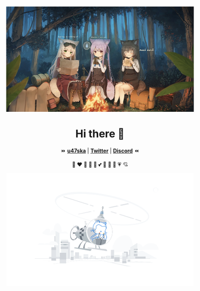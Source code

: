 <p align="center">
  <a href="https://u47ska.github.io"><img src="bbd7tenjry5ijk5.jpg" alt="Banner"></a>
</p>

<h1 align="center">Hi there 👋</h1>

<p align="center">
  ⏩
  <strong><a href="https://u47ska.github.io">u47ska</a></strong> |
  <strong><a href="https://twitter.com/">Twitter</a></strong> |
  <strong><a href="https://discord.com/">Discord</a></strong>	
  ⏪
</p>

<p align="center">💛 ❤️ 💓 💞 💜 💕 💖 💙 💚 💗 💘</p>

<p align="center">
  <img src="profile-first-repo.svg" alt="frist">
</p>

<!--
**u47ska/u47ska** is a ✨ _special_ ✨ repository because its `README.md` (this file) appears on your GitHub profile.

Here are some ideas to get you started:

- 🔭 I’m currently working on ...
- 🌱 I’m currently learning ...
- 👯 I’m looking to collaborate on ...
- 🤔 I’m looking for help with ...
- 💬 Ask me about ...
- 📫 How to reach me: ...
- 😄 Pronouns: ...
- ⚡ Fun fact: ...
-->
